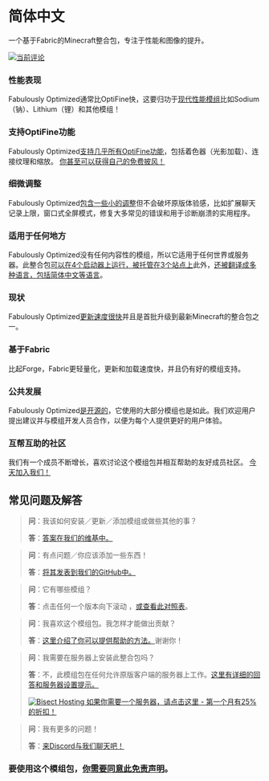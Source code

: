 # 简体中文

一个基于Fabric的Minecraft整合包，专注于性能和图像的提升。

[![当前评论](https://img.youtube.com/vi/bb8G9X5Q_4I/hqdefault.jpg)](https://www.youtube.com/watch?v=bb8G9X5Q_4I)

### 性能表现

Fabulously Optimized通常比OptiFine快，这要归功于[现代性能模组][1]比如Sodium（钠）、Lithium（锂）和其他模组！

### 支持OptiFine功能

Fabulously Optimized[支持几乎所有OptiFine功能][2]，包括着色器（光影加载）、连接纹理和缩放。 [你甚至可以获得自己的免费披风！][3]

### 细微调整

Fabulously Optimized[包含一些小的调整][4]但不会破坏原版体验感，比如扩展聊天记录上限，窗口式全屏模式，修复大多常见的错误和用于诊断崩溃的实用程序。

### 适用于任何地方

Fabulously Optimized没有任何内容性的模组，所以它适用于任何世界或服务器。此整合包[可以在4个启动器上运行，被托管在3个站点上][6]此外，[还被翻译成多种语言，包括简体中文等语言][7]。

### 现状

Fabulously Optimized[更新速度很快][5]并且是首批升级到最新Minecraft的整合包之一。

### 基于Fabric

比起Forge，Fabric更轻量化，更新和加载速度快，并且仍有好的模组支持。

### 公共发展

Fabulously Optimized[是开源的][8]，它使用的大部分模组也是如此。我们欢迎用户提出建议并与模组开发人员合作，以便为每个人提供更好的用户体验。

### 互帮互助的社区

我们有一个成员不断增长，喜欢讨论这个模组包并相互帮助的友好成员社区。 [今天加入我们！][10]

## 常见问题及解答

> **问**：我该如何安装／更新／添加模组或做些其他的事？
> 
> **答**：[答案在我们的维基中。][11]


> **问**：有点问题／你应该添加一些东西！
> 
> **答**：[将其发表到我们的GitHub中。][8]


> **问**：它有哪些模组？
> 
> **答**：点击任何一个版本向下滚动 ，[或查看此对照表][12]。


> **问**：我喜欢这个模组包。我怎样才能做出贡献？
> 
> **答**：[这里介绍了你可以提供帮助的方法。][16]谢谢你！


> **问**：我需要在服务器上安装此整合包吗？
> 
> **答**：不，此模组包在任何允许原版客户端的服务器上工作。[这里有详细的回答和服务器设置提示。][13]
> 
> [![Bisect Hosting](https://i.ibb.co/gr9mSxW/image.png) 如果你需要一个服务器，请点击这里 - 第一个月有25%的折扣！][14]


> **问**：我有更多的问题！
> 
> **答**：[来Discord与我们聊天吧！][10]

### 要使用这个模组包，[你需要同意此免责声明][15]。

[1]: https://github.com/Fabulously-Optimized/fabulously-optimized/blob/main/INCLUDED-MODS.md#smooth
[2]: https://fabulously-optimized.gitbook.io/modpack/readme/give-up-optifine
[3]: https://fabulously-optimized.gitbook.io/modpack/readme/free-cape
[4]: https://github.com/Fabulously-Optimized/fabulously-optimized/blob/main/INCLUDED-MODS.md#functional
[5]: https://github.com/Fabulously-Optimized/fabulously-optimized/blob/main/CHANGELOG.md
[6]: https://github.com/Fabulously-Optimized/fabulously-optimized#downloads
[7]: https://fabulously-optimized.gitbook.io/modpack/readme/language-support
[8]: https://github.com/Fabulously-Optimized/fabulously-optimized
[8]: https://github.com/Fabulously-Optimized/fabulously-optimized
[10]: https://fabulously-optimized.github.io/discord
[10]: https://fabulously-optimized.github.io/discord
[11]: https://fabulously-optimized.gitbook.io/modpack/
[12]: https://github.com/Fabulously-Optimized/fabulously-optimized/blob/main/INCLUDED-MODS.md
[13]: https://fabulously-optimized.gitbook.io/modpack/readme/server-setup
[14]: https://www.bisecthosting.com/clients/aff.php?aff=2604
[15]: https://github.com/Fabulously-Optimized/fabulously-optimized#disclaimers
[16]: https://github.com/Fabulously-Optimized/fabulously-optimized/blob/main/CONTRIBUTING.md

